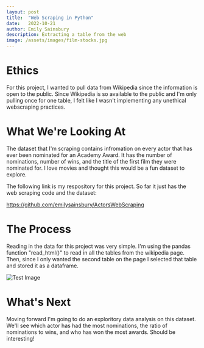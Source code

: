 ```yaml
---
layout: post
title:  "Web Scraping in Python"
date:   2022-10-21
author: Emily Sainsbury
description: Extracting a table from the web
image: /assets/images/film-stocks.jpg
---
```


# Ethics
For this project, I wanted to pull data from Wikipedia since the information is open to the public. Since Wikipedia is so available to the public and I'm only pulling once for one table, I felt like I wasn't implementing any unethical webscraping practices.

# What We're Looking At
The dataset that I'm scraping contains infromation on every actor that has ever been nominated for an Academy Award. It has the number of nominations, number of wins, and the title of the first film they were nominated for. I love movies and thought this would be a fun dataset to explore.

The following link is my respository for this project. So far it just has the web scraping code and the dataset:

https://github.com/emilysainsbury/ActorsWebScraping

# The Process
Reading in the data for this project was very simple. I'm using the pandas function "read_html()" to read in all the tables from the wikipedia page. Then, since I only wanted the second table on the page I selected that table and stored it as a dataframe. 

![Test Image](https://raw.githubusercontent.com/emilysainsbury/stat386-projects/main/assets/images/scrapingCode.png)


# What's Next
Moving forward I'm going to do an exploritory data analysis on this dataset. We'll see which actor has had the most nominations, the ratio of nominations to wins, and who has won the most awards. Should be interesting!
